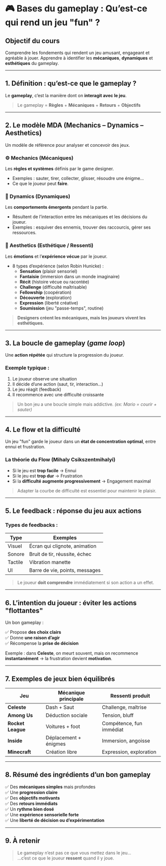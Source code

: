 # 🎮 Bases du gameplay : Qu’est-ce qui rend un jeu "fun" ?

## Objectif du cours

Comprendre les fondements qui rendent un jeu amusant, engageant et agréable à jouer. Apprendre à identifier les **mécaniques**, **dynamiques** et **esthétiques** du gameplay.

---

## 1. Définition : qu’est-ce que le gameplay ?

Le **gameplay**, c’est la manière dont on **interagit avec le jeu**.

> Le gameplay = **Règles** + **Mécaniques** + **Retours** + **Objectifs**

---

## 2. Le modèle MDA (Mechanics – Dynamics – Aesthetics)

Un modèle de référence pour analyser et concevoir des jeux.

### ⚙️ Mechanics (Mécaniques)
Les **règles et systèmes** définis par le game designer.

- Exemples : sauter, tirer, collecter, glisser, résoudre une énigme…
- Ce que le joueur peut **faire**.

### 🔄 Dynamics (Dynamiques)
Les **comportements émergents** pendant la partie.

- Résultent de l’interaction entre les mécaniques et les décisions du joueur.
- Exemples : esquiver des ennemis, trouver des raccourcis, gérer ses ressources.

### 🎨 Aesthetics (Esthétique / Ressenti)
Les **émotions** et l’**expérience vécue** par le joueur.

- 8 types d’expérience (selon Robin Hunicke) :
  - **Sensation** (plaisir sensoriel)
  - **Fantaisie** (immersion dans un monde imaginaire)
  - **Récit** (histoire vécue ou racontée)
  - **Challenge** (difficulté maîtrisable)
  - **Fellowship** (coopération)
  - **Découverte** (exploration)
  - **Expression** (liberté créative)
  - **Soumission** (jeu "passe-temps", routine)

> **Designers créent les mécaniques, mais les joueurs vivent les esthétiques.**

---

## 3. La boucle de gameplay (*game loop*)

Une **action répétée** qui structure la progression du joueur.

### Exemple typique :

1. Le joueur observe une situation
2. Il décide d’une action (saut, tir, interaction…)
3. Le jeu réagit (feedback)
4. Il recommence avec une difficulté croissante

> Un bon jeu a une boucle simple mais addictive. *(ex: Mario = courir + sauter)*

---

## 4. Le flow et la difficulté

Un jeu "fun" garde le joueur dans un **état de concentration optimal**, entre ennui et frustration.

### La théorie du Flow (Mihaly Csikszentmihalyi)

- Si le jeu est **trop facile** → Ennui
- Si le jeu est **trop dur** → Frustration
- Si la **difficulté augmente progressivement** → Engagement maximal

> Adapter la courbe de difficulté est essentiel pour maintenir le plaisir.

---

## 5. Le feedback : réponse du jeu aux actions

### Types de feedbacks :

| Type       | Exemples                        |
|------------|---------------------------------|
| Visuel     | Écran qui clignote, animation   |
| Sonore     | Bruit de tir, réussite, échec   |
| Tactile    | Vibration manette               |
| UI         | Barre de vie, points, messages  |

> Le joueur **doit comprendre** immédiatement si son action a un effet.

---

## 6. L’intention du joueur : éviter les actions "flottantes"

Un bon gameplay :

✅ Propose **des choix clairs**  
✅ Donne **une raison d’agir**  
✅ Récompense la **prise de décision**

Exemple : dans **Celeste**, on meurt souvent, mais on recommence **instantanément** → la frustration devient **motivation**.

---

## 7. Exemples de jeux bien équilibrés

| Jeu             | Mécanique principale | Ressenti produit |
|------------------|----------------------|------------------|
| **Celeste**      | Dash + Saut          | Challenge, maîtrise |
| **Among Us**     | Déduction sociale    | Tension, bluff     |
| **Rocket League**| Voitures + foot      | Compétence, fun immédiat |
| **Inside**       | Déplacement + énigmes| Immersion, angoisse |
| **Minecraft**    | Création libre       | Expression, exploration |

---

## 8. Résumé des ingrédients d’un bon gameplay

✅ Des **mécaniques simples** mais profondes  
✅ Une **progression claire**  
✅ Des **objectifs motivants**  
✅ Des **retours immédiats**  
✅ Un **rythme bien dosé**  
✅ Une **expérience sensorielle forte**  
✅ Une **liberté de décision ou d’expérimentation**

---

## 9. À retenir

> Le gameplay n’est pas ce que vous mettez dans le jeu…  
> …c’est ce que le joueur **ressent** quand il y joue.

